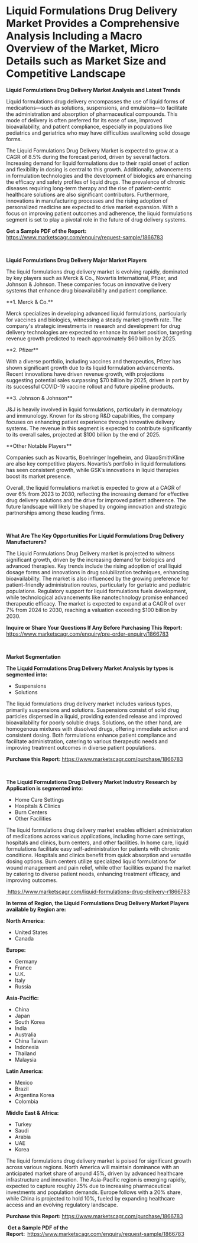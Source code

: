 <p><h1>Liquid Formulations Drug Delivery Market Provides a Comprehensive Analysis Including a Macro Overview of the Market, Micro Details such as Market Size and Competitive Landscape</h1></p><p><strong>Liquid Formulations Drug Delivery Market Analysis and Latest Trends</strong></p>
<p><p>Liquid formulations drug delivery encompasses the use of liquid forms of medications—such as solutions, suspensions, and emulsions—to facilitate the administration and absorption of pharmaceutical compounds. This mode of delivery is often preferred for its ease of use, improved bioavailability, and patient compliance, especially in populations like pediatrics and geriatrics who may have difficulties swallowing solid dosage forms.</p><p>The Liquid Formulations Drug Delivery Market is expected to grow at a CAGR of 8.5% during the forecast period, driven by several factors. Increasing demand for liquid formulations due to their rapid onset of action and flexibility in dosing is central to this growth. Additionally, advancements in formulation technologies and the development of biologics are enhancing the efficacy and safety profiles of liquid drugs. The prevalence of chronic diseases requiring long-term therapy and the rise of patient-centric healthcare solutions are also significant contributors. Furthermore, innovations in manufacturing processes and the rising adoption of personalized medicine are expected to drive market expansion. With a focus on improving patient outcomes and adherence, the liquid formulations segment is set to play a pivotal role in the future of drug delivery systems.</p></p>
<p><strong>Get a Sample PDF of the Report:&nbsp;</strong> <a href="https://www.marketscagr.com/enquiry/request-sample/1866783?utm_campaign=2485&utm_medium=2&utm_source=Github&utm_content=ia&utm_term=13042025&utm_id=liquid-formulations-drug-delivery">https://www.marketscagr.com/enquiry/request-sample/1866783</a></p>
<p>&nbsp;</p>
<p><strong>Liquid Formulations Drug Delivery Major Market Players</strong></p>
<p><p>The liquid formulations drug delivery market is evolving rapidly, dominated by key players such as Merck & Co., Novartis International, Pfizer, and Johnson & Johnson. These companies focus on innovative delivery systems that enhance drug bioavailability and patient compliance.</p><p>**1. Merck & Co.**  </p><p>Merck specializes in developing advanced liquid formulations, particularly for vaccines and biologics, witnessing a steady market growth rate. The company's strategic investments in research and development for drug delivery technologies are expected to enhance its market position, targeting revenue growth predicted to reach approximately $60 billion by 2025.</p><p>**2. Pfizer**  </p><p>With a diverse portfolio, including vaccines and therapeutics, Pfizer has shown significant growth due to its liquid formulation advancements. Recent innovations have driven revenue growth, with projections suggesting potential sales surpassing $70 billion by 2025, driven in part by its successful COVID-19 vaccine rollout and future pipeline products.</p><p>**3. Johnson & Johnson**  </p><p>J&J is heavily involved in liquid formulations, particularly in dermatology and immunology. Known for its strong R&D capabilities, the company focuses on enhancing patient experience through innovative delivery systems. The revenue in this segment is expected to contribute significantly to its overall sales, projected at $100 billion by the end of 2025.</p><p>**Other Notable Players**  </p><p>Companies such as Novartis, Boehringer Ingelheim, and GlaxoSmithKline are also key competitive players. Novartis’s portfolio in liquid formulations has seen consistent growth, while GSK’s innovations in liquid therapies boost its market presence. </p><p>Overall, the liquid formulations market is expected to grow at a CAGR of over 6% from 2023 to 2030, reflecting the increasing demand for effective drug delivery solutions and the drive for improved patient adherence. The future landscape will likely be shaped by ongoing innovation and strategic partnerships among these leading firms.</p></p>
<p>&nbsp;</p>
<p><strong>What Are The Key Opportunities For Liquid Formulations Drug Delivery Manufacturers?</strong></p>
<p><p>The Liquid Formulations Drug Delivery market is projected to witness significant growth, driven by the increasing demand for biologics and advanced therapies. Key trends include the rising adoption of oral liquid dosage forms and innovations in drug solubilization techniques, enhancing bioavailability. The market is also influenced by the growing preference for patient-friendly administration routes, particularly for geriatric and pediatric populations. Regulatory support for liquid formulations fuels development, while technological advancements like nanotechnology promise enhanced therapeutic efficacy. The market is expected to expand at a CAGR of over 7% from 2024 to 2030, reaching a valuation exceeding $100 billion by 2030.</p></p>
<p><strong>Inquire or Share Your Questions If Any Before Purchasing This Report:</strong> <a href="https://www.marketscagr.com/enquiry/pre-order-enquiry/1866783?utm_campaign=2485&utm_medium=2&utm_source=Github&utm_content=ia&utm_term=13042025&utm_id=liquid-formulations-drug-delivery">https://www.marketscagr.com/enquiry/pre-order-enquiry/1866783</a></p>
<p>&nbsp;</p>
<p><strong>Market Segmentation</strong></p>
<p><strong>The Liquid Formulations Drug Delivery Market Analysis by types is segmented into:</strong></p>
<p><ul><li>Suspensions</li><li>Solutions</li></ul></p>
<p><p>The liquid formulations drug delivery market includes various types, primarily suspensions and solutions. Suspensions consist of solid drug particles dispersed in a liquid, providing extended release and improved bioavailability for poorly soluble drugs. Solutions, on the other hand, are homogenous mixtures with dissolved drugs, offering immediate action and consistent dosing. Both formulations enhance patient compliance and facilitate administration, catering to various therapeutic needs and improving treatment outcomes in diverse patient populations.</p></p>
<p><strong>Purchase this Report:&nbsp;</strong><a href="https://www.marketscagr.com/purchase/1866783?utm_campaign=2485&utm_medium=2&utm_source=Github&utm_content=ia&utm_term=13042025&utm_id=liquid-formulations-drug-delivery">https://www.marketscagr.com/purchase/1866783</a></p>
<p>&nbsp;</p>
<p><strong>The Liquid Formulations Drug Delivery Market Industry Research by Application is segmented into:</strong></p>
<p><ul><li>Home Care Settings</li><li>Hospitals & Clinics</li><li>Burn Centers</li><li>Other Facilities</li></ul></p>
<p><p>The liquid formulations drug delivery market enables efficient administration of medications across various applications, including home care settings, hospitals and clinics, burn centers, and other facilities. In home care, liquid formulations facilitate easy self-administration for patients with chronic conditions. Hospitals and clinics benefit from quick absorption and versatile dosing options. Burn centers utilize specialized liquid formulations for wound management and pain relief, while other facilities expand the market by catering to diverse patient needs, enhancing treatment efficacy, and improving outcomes.</p></p>
<p><a href="https://www.marketscagr.com/liquid-formulations-drug-delivery-r1866783?utm_campaign=2485&utm_medium=2&utm_source=Github&utm_content=ia&utm_term=13042025&utm_id=liquid-formulations-drug-delivery">&nbsp;https://www.marketscagr.com/liquid-formulations-drug-delivery-r1866783</a></p>
<p><strong>In terms of Region, the Liquid Formulations Drug Delivery Market Players available by Region are:</strong></p>
<p>
    <p> <strong> North America: </strong>
        <ul>
            <li>United States</li>
            <li>Canada</li>
        </ul>
        </p> 
    <p> <strong> Europe: </strong>
        <ul>
            <li>Germany</li>
            <li>France</li>
            <li>U.K.</li>
            <li>Italy</li>
            <li>Russia</li>
        </ul>
        </p> 
    <p> <strong> Asia-Pacific: </strong>
        <ul>
            <li>China</li>
            <li>Japan</li>
            <li>South Korea</li>
            <li>India</li>
            <li>Australia</li>
            <li>China Taiwan</li>
            <li>Indonesia</li>
            <li>Thailand</li>
            <li>Malaysia</li>
        </ul>
        </p> 
    <p> <strong> Latin America: </strong>
        <ul>
            <li>Mexico</li>
            <li>Brazil</li>
            <li>Argentina Korea</li>
            <li>Colombia</li>
        </ul>
        </p> 
    <p> <strong> Middle East & Africa: </strong>
        <ul>
            <li>Turkey</li>
            <li>Saudi</li>
            <li>Arabia</li>
            <li>UAE</li>
            <li>Korea</li>
        </ul>
    </p>
    </p>
<p><p>The liquid formulations drug delivery market is poised for significant growth across various regions. North America will maintain dominance with an anticipated market share of around 45%, driven by advanced healthcare infrastructure and innovation. The Asia-Pacific region is emerging rapidly, expected to capture roughly 25% due to increasing pharmaceutical investments and population demands. Europe follows with a 20% share, while China is projected to hold 10%, fueled by expanding healthcare access and an evolving regulatory landscape.</p></p>
<p><strong>Purchase this Report: </strong><a href="https://www.marketscagr.com/purchase/1866783?utm_campaign=2485&utm_medium=2&utm_source=Github&utm_content=ia&utm_term=13042025&utm_id=liquid-formulations-drug-delivery">https://www.marketscagr.com/purchase/1866783</a></p>
<p>&nbsp;<strong>Get a Sample PDF of the Report:&nbsp;&nbsp;</strong><a href="https://www.marketscagr.com/enquiry/request-sample/1866783?utm_campaign=2485&utm_medium=2&utm_source=Github&utm_content=ia&utm_term=13042025&utm_id=liquid-formulations-drug-delivery">https://www.marketscagr.com/enquiry/request-sample/1866783</a></p>
<p><strong></strong></p>
<p><p></p><p></p><p></p></p>